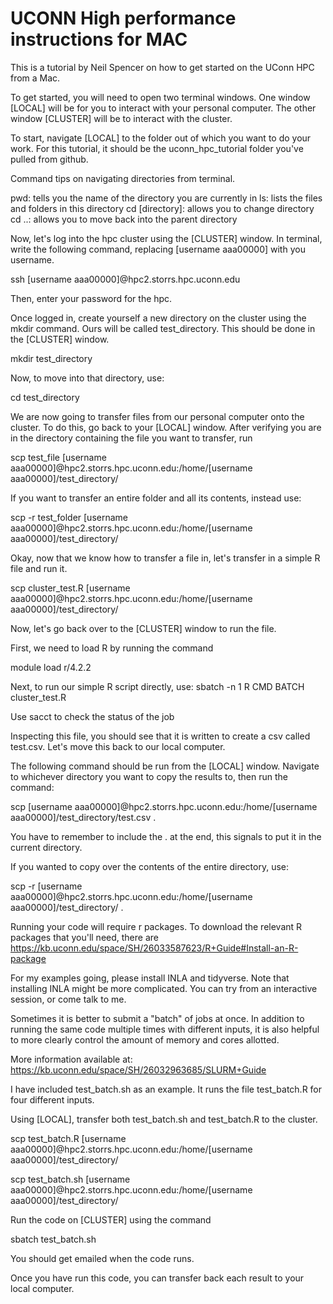 # UCONN High performance instructions for MAC

This is a tutorial by Neil Spencer on how to get started on the UConn HPC from a Mac.

To get started, you will need to open two terminal windows. One window [LOCAL] will be for you to interact with your personal computer. The other window [CLUSTER] will be to interact with the cluster.

To start, navigate [LOCAL] to the folder out of which you want to do your work. For this tutorial, it should be the uconn_hpc_tutorial folder you've pulled from github.

Command tips on navigating directories from terminal.

pwd: tells you the name of the directory you are currently in
ls: lists the files and folders in this directory
cd [directory]: allows you to change directory
cd ..: allows you to move back into the parent directory

Now, let's log into the hpc cluster using the [CLUSTER] window. In terminal, write the following command, replacing [username aaa00000] with you username. 

ssh [username aaa00000]@hpc2.storrs.hpc.uconn.edu

Then, enter your password for the hpc.

Once logged in, create yourself a new directory on the cluster using the mkdir command. Ours will be called test_directory. This should be done in the [CLUSTER] window.

mkdir test_directory

Now, to move into that directory, use:

cd test_directory

We are now going to transfer files from our personal computer onto the cluster. To do this, go back to your [LOCAL] window. After verifying you are in the directory containing the file you want to transfer, run

scp test_file [username aaa00000]@hpc2.storrs.hpc.uconn.edu:/home/[username aaa00000]/test_directory/

If you want to transfer an entire folder and all its contents, instead use:

scp -r test_folder [username aaa00000]@hpc2.storrs.hpc.uconn.edu:/home/[username aaa00000]/test_directory/

Okay, now that we know how to transfer a file in, let's transfer in a simple R file and run it. 

scp cluster_test.R [username aaa00000]@hpc2.storrs.hpc.uconn.edu:/home/[username aaa00000]/test_directory/

Now, let's go back over to the [CLUSTER] window to run the file.

First, we need to load R by running the command

module load r/4.2.2

Next, to run our simple R script directly, use:
sbatch -n 1 R CMD BATCH cluster_test.R

Use sacct to check the status of the job

Inspecting this file, you should see that it is written to create a csv called test.csv. Let's move this back to our local computer. 

The following command should be run from the [LOCAL] window. Navigate to whichever directory you want to copy the results to, then run the command:

scp [username aaa00000]@hpc2.storrs.hpc.uconn.edu:/home/[username aaa00000]/test_directory/test.csv . 

You have to remember to include the . at the end, this signals to put it in the current directory.

If you wanted to copy over the contents of the entire directory, use:

scp -r [username aaa00000]@hpc2.storrs.hpc.uconn.edu:/home/[username aaa00000]/test_directory/ . 


Running your code will require r packages. To download the relevant R packages that you'll need, there are
https://kb.uconn.edu/space/SH/26033587623/R+Guide#Install-an-R-package

For my examples going, please install INLA and tidyverse. Note that installing INLA might be more complicated. You can try from an interactive session, or come talk to me.



Sometimes it is better to submit a "batch" of jobs at once. In addition to running the same code multiple times with different inputs, it is also helpful to more clearly control the amount of memory and cores allotted. 

More information available at: https://kb.uconn.edu/space/SH/26032963685/SLURM+Guide

I have included test_batch.sh as an example. It runs the file test_batch.R for four different inputs.

Using [LOCAL], transfer both test_batch.sh and test_batch.R to the cluster.

scp test_batch.R [username aaa00000]@hpc2.storrs.hpc.uconn.edu:/home/[username aaa00000]/test_directory/

scp test_batch.sh [username aaa00000]@hpc2.storrs.hpc.uconn.edu:/home/[username aaa00000]/test_directory/

Run the code on [CLUSTER] using the command

sbatch test_batch.sh

You should get emailed when the code runs.

Once you have run this code, you can transfer back each result to your local computer.


